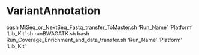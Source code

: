 # VariantAnnotation

bash  MiSeq_or_NextSeq_Fastq_transfer_ToMaster.sh   ‘Run_Name’   ‘Platform’ ‘Lib_Kit’
sh runBWAGATK.sh
bash  Run_Coverage_Enrichment_and_data_transfer.sh ‘Run_Name’  ‘Platform’  ‘Lib_Kit’
